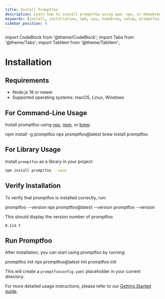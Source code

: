 ```yaml
---
title: Install Promptfoo
description: Learn how to install promptfoo using npm, npx, or Homebrew. Set up promptfoo for command-line usage or as a library in your project.
keywords: [install, installation, npm, npx, homebrew, setup, promptfoo]
sidebar_position: 4
---
```


import CodeBlock from '@theme/CodeBlock';
import Tabs from '@theme/Tabs';
import TabItem from '@theme/TabItem';

# Installation

## Requirements

- Node.js 18 or newer
- Supported operating systems: macOS, Linux, Windows

## For Command-Line Usage

Install promptfoo using [npx](https://nodejs.org/en/download), [npm](https://nodejs.org/en/download), or [brew](https://brew.sh/):

<Tabs groupId="promptfoo-command">
  <TabItem value="npm" label="npm" default>
    <CodeBlock language="bash">
      npm install -g promptfoo
    </CodeBlock>
  </TabItem>
  <TabItem value="npx" label="npx">
    <CodeBlock language="bash">
      npx promptfoo@latest
    </CodeBlock>
  </TabItem>
  <TabItem value="brew" label="brew">
    <CodeBlock language="bash">
      brew install promptfoo
    </CodeBlock>
  </TabItem>
</Tabs>

## For Library Usage

Install `promptfoo` as a library in your project:

```sh
npm install promptfoo --save
```

## Verify Installation

To verify that promptfoo is installed correctly, run:

<Tabs groupId="promptfoo-command">
  <TabItem value="npm" label="npm" default>
    <CodeBlock language="bash">
      promptfoo --version
    </CodeBlock>
  </TabItem>
  <TabItem value="npx" label="npx">
    <CodeBlock language="bash">
      npx promptfoo@latest --version
    </CodeBlock>
  </TabItem>
  <TabItem value="brew" label="brew">
    <CodeBlock language="bash">
      promptfoo --version
    </CodeBlock>
  </TabItem>
</Tabs>

This should display the version number of promptfoo:

```
0.114.7
```

## Run Promptfoo

After installation, you can start using promptfoo by running:

<Tabs groupId="promptfoo-command">
  <TabItem value="npm" label="npm" default>
    <CodeBlock language="bash">
      promptfoo init
    </CodeBlock>
  </TabItem>
  <TabItem value="npx" label="npx">
    <CodeBlock language="bash">
      npx promptfoo@latest init
    </CodeBlock>
  </TabItem>
  <TabItem value="brew" label="brew">
    <CodeBlock language="bash">
      promptfoo init
    </CodeBlock>
  </TabItem>
</Tabs>

This will create a `promptfooconfig.yaml` placeholder in your current directory.

For more detailed usage instructions, please refer to our [Getting Started guide](./getting-started.md).
